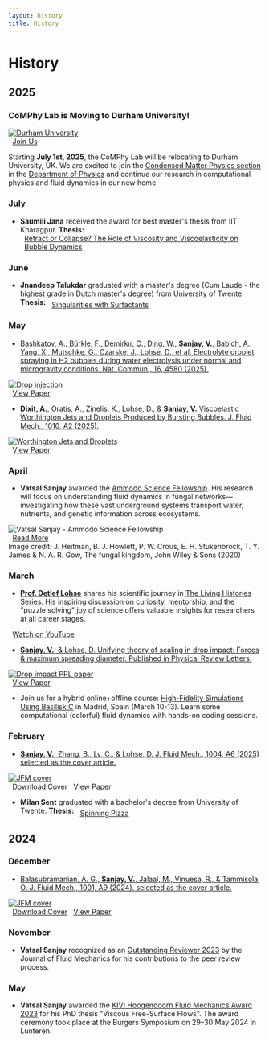 ```yaml
---
layout: history
title: History
---
```


# History

## 2025

### <i class="fa-solid fa-graduation-cap gradcap-icon"></i> CoMPhy Lab is Moving to Durham University!

<div class="news-flex-row">
  <div class="news-flex-row__image-container">
    <a href="https://www.durham.ac.uk/staff/vatsal-sanjay/">
      <img src="/assets/logos/Durham-University_NoText.png" alt="Durham University" class="news-image" style="box-shadow: none;" loading="lazy" decoding="async">
    </a>
  </div>
  <div class="news-flex-row__links-container">
    <a href="/join" class="doi-link"><i class="fa-solid fa-arrow-up-right-from-square" style="margin-right: 8px; font-size: 1.2em;"></i>Join Us</a>
  </div>
</div>

Starting <strong>July 1st, 2025</strong>, the CoMPhy Lab will be relocating to Durham University, UK. We are excited to join the [Condensed Matter Physics section](https://www.durham.ac.uk/research/institutes-and-centres/condensed-matter-physics/) in the [Department of Physics](https://www.durham.ac.uk/departments/academic/physics/) and continue our research in computational physics and fluid dynamics in our new home.

### July

- <strong>Saumili Jana</strong> <a href="https://github.com/SaumiliJana"><i class="fa-brands fa-github" style="font-size: 1.5em; color: #8a2be2;"></i></a> received the award for best master's thesis from IIT Kharagpur. <strong>Thesis:</strong> <a href="https://bit.ly/ThesisJana" class="pdf-link" style="display: inline-flex; align-items: center;"><i class="fa-solid fa-file-pdf" style="margin-right: 8px; font-size: 1.2em; color: #e63946;"></i>Retract or Collapse? The Role of Viscosity and Viscoelasticity on Bubble Dynamics</a>

### June

- <strong>Jnandeep Talukdar</strong> <a href="https://github.com/spilltheT"><i class="fa-brands fa-github" style="font-size: 1.5em; color: #8a2be2;"></i></a> graduated with a master's degree (Cum Laude - the highest grade in Dutch master's degree) from University of Twente. <strong>Thesis:</strong> <a href="https://bit.ly/thesisJnan" class="pdf-link" style="display: inline-flex; align-items: center;"><i class="fa-solid fa-file-pdf" style="margin-right: 8px; font-size: 1.2em; color: #e63946;"></i>Singularities with Surfactants</a>

### May

- [Bashkatov, A., Bürkle, F., Demirkır, Ç., Ding, W., <strong>Sanjay, V.</strong>, Babich, A., Yang, X., Mutschke, G., Czarske, J., Lohse, D., et al. Electrolyte droplet spraying in H2 bubbles during water electrolysis under normal and microgravity conditions. Nat. Commun., 16, 4580 (2025).](/research#17)

<div class="news-flex-row">
  <div class="news-flex-row__image-container">
    <a href="/research#17">
      <img src="/assets/images/research/NatComm-jet-drop.png" alt="Drop injection" class="news-image" loading="lazy" decoding="async">
    </a>
  </div>
  <div class="news-flex-row__links-container">
    <a href="https://doi.org/10.1038/s41467-025-59762-7" class="doi-link"><i class="fa-solid fa-arrow-up-right-from-square" style="margin-right: 8px; font-size: 1.2em;"></i>View Paper</a>
  </div>
</div>

- [<strong>Dixit, A.</strong>, Oratis, A., Zinelis, K., Lohse, D., & <strong>Sanjay, V.</strong> Viscoelastic Worthington Jets and Droplets Produced by Bursting Bubbles. J. Fluid Mech., 1010, A2 (2025).](/research#16)

<div class="news-flex-row">
  <div class="news-flex-row__image-container">
    <a href="/research#16">
      <img src="/assets/images/research/S002211202500237X_figAb.png" alt="Worthington Jets and Droplets" class="news-image" loading="lazy" decoding="async">
    </a>
  </div>
  <div class="news-flex-row__links-container">
    <a href="https://doi.org/10.1017/jfm.2025.237" class="doi-link"><i class="fa-solid fa-arrow-up-right-from-square" style="margin-right: 8px; font-size: 1.2em;"></i>View Paper</a>
  </div>
</div>

### April

- <strong>Vatsal Sanjay</strong> awarded the <a href="https://www.ammodo.org/story/ammodo-science-fellowship-2024" class="blue-link">Ammodo Science Fellowship</a>. His research will focus on understanding fluid dynamics in fungal networks—investigating how these vast underground systems transport water, nutrients, and genetic information across ecosystems.

<div class="news-flex-row">
  <div class="news-flex-row__image-container">
    <img src="/assets/images/news/vatsal-ammodo-2025.jpg" alt="Vatsal Sanjay - Ammodo Science Fellowship" class="news-image" loading="lazy" decoding="async">
  </div>
  <div class="news-flex-row__links-container">
    <a href="https://ammodo-science.webflow.io/researches/vatsal-sanjay" class="doi-link"><i class="fa-solid fa-arrow-up-right-from-square" style="margin-right: 8px; font-size: 1.2em;"></i>Read More</a>
  </div>
</div>

<div class="news-credit">
  Image credit: J. Heitman, B. J. Howlett, P. W. Crous, E. H. Stukenbrock, T. Y. James & N. A. R. Gow, The fungal kingdom, John Wiley & Sons (2020)
</div>

### March

- <a href="https://en.wikipedia.org/wiki/Detlef_Lohse"><strong>Prof. Detlef Lohse</strong></a> shares his scientific journey in <a href="https://www.youtube.com/@TheLivingHistoriesSeries" class="blue-link">The Living Histories Series</a>. His inspiring discussion on curiosity, mentorship, and the "puzzle solving" joy of science offers valuable insights for researchers at all career stages.

<div class="news-flex-row">
  <div class="news-flex-row__links-container">
    <a href="https://bit.ly/3DXBixh" class="youtube-link"><i class="fa-brands fa-youtube" style="margin-right: 8px; font-size: 1.2em;"></i>Watch on YouTube</a>
  </div>
</div>

- [<strong>Sanjay, V.</strong>, & Lohse, D. Unifying theory of scaling in drop impact: Forces & maximum spreading diameter. Published in Physical Review Letters.](/research#15)

<div class="news-flex-row">
  <div class="news-flex-row__image-container">
    <a href="/research#15">
      <img src="/assets/images/research/drop-impact-prl.png" alt="Drop impact PRL paper" class="news-image" loading="lazy" decoding="async">
    </a>
  </div>
  <div class="news-flex-row__links-container">
    <a href="https://doi.org/10.1103/PhysRevLett.134.104003" class="doi-link"><i class="fa-solid fa-arrow-up-right-from-square" style="margin-right: 8px; font-size: 1.2em;"></i>View Paper</a>
  </div>
</div>

- Join us for a hybrid online+offline course: [High-Fidelity Simulations Using Basilisk C](/teaching/2025-Basilisk101-Madrid) in Madrid, Spain (March 10-13). Learn some computational (colorful) fluid dynamics with hands-on coding sessions.

### February

- [<strong>Sanjay, V.</strong>, Zhang, B., Lv, C., & Lohse, D. J. Fluid Mech., 1004, A6 (2025) selected as the cover article.](/research#14)

<div class="news-flex-row">
  <div class="news-flex-row__image-container">
    <a href="/research#14">
      <img src="/assets/images/covers/2025-02-JFM_Vol1004.jpeg" alt="JFM cover" class="news-image" loading="lazy" decoding="async">
    </a>
  </div>
  <div class="news-flex-row__links-container">
    <a href="/assets/images/covers/2025-02-JFM_Vol1004.pdf" class="pdf-link"><i class="fa-solid fa-download" style="margin-right: 8px; font-size: 1.2em;"></i>Download Cover</a>
    <a href="https://doi.org/10.1017/jfm.2024.982" class="doi-link"><i class="fa-solid fa-arrow-up-right-from-square" style="margin-right: 8px; font-size: 1.2em;"></i>View Paper</a>
  </div>
</div>

- <strong>Milan Sent</strong> <a href="https://github.com/mdjsent"><i class="fa-brands fa-github" style="font-size: 1.5em; color: #8a2be2;"></i></a> graduated with a bachelor's degree from University of Twente. <strong>Thesis:</strong> <a href="https://tinyurl.com/2ycunjcr" class="pdf-link" style="display: inline-flex; align-items: center;"><i class="fa-solid fa-file-pdf" style="margin-right: 8px; font-size: 1.2em; color: #e63946;"></i>Spinning Pizza</a>

## 2024

### December

- [Balasubramanian, A. G., <strong>Sanjay, V.</strong>, Jalaal, M., Vinuesa, R., & Tammisola, O. J. Fluid Mech., 1001, A9 (2024). selected as the cover article.](/research#12)

<div class="news-flex-row">
  <div class="news-flex-row__image-container">
    <a href="/research#12">
      <img src="/assets/images/covers/2024-12-JFM_Vol1001.jpeg" alt="JFM cover" class="news-image" loading="lazy" decoding="async">
    </a>
  </div>
  <div class="news-flex-row__links-container">
    <a href="/assets/images/covers/2024-12-JFM_Vol1001.pdf" class="pdf-link"><i class="fa-solid fa-download" style="margin-right: 8px; font-size: 1.2em;"></i>Download Cover</a>
    <a href="https://doi.org/10.1017/jfm.2024.1073" class="doi-link"><i class="fa-solid fa-arrow-up-right-from-square" style="margin-right: 8px; font-size: 1.2em;"></i>View Paper</a>
  </div>
</div>

### November

- <strong>Vatsal Sanjay</strong> recognized as an <a href="https://www.cambridge.org/core/journals/journal-of-fluid-mechanics/announcements/prizes-and-awards/outstanding-reviewers-2023" class="blue-link">Outstanding Reviewer 2023</a> by the Journal of Fluid Mechanics for his contributions to the peer review process.

### May

- <strong>Vatsal Sanjay</strong> awarded the <a href="https://www.tudelft.nl/2024/jm-burgerscentrum/kivi-hoogendoorn-fluid-mechanics-award-2023" class="blue-link">KIVI Hoogendoorn Fluid Mechanics Award 2023</a> for his PhD thesis "Viscous Free-Surface Flows". The award ceremony took place at the Burgers Symposium on 29–30 May 2024 in Lunteren.
